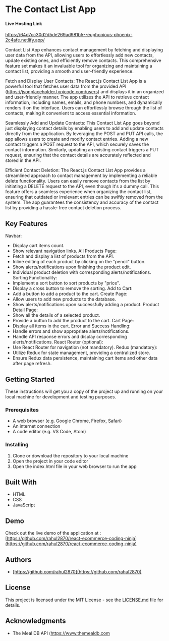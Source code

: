 # The Contact List App 

#### Live Hosting Link
https://64d7cc30d2d5de269ad981b5--euphonious-phoenix-2c4afe.netlify.app/


Contact List App enhances contact management by fetching and displaying user data from the API, allowing users to effortlessly add new contacts, update existing ones, and efficiently remove contacts. This comprehensive feature set makes it an invaluable tool for organizing and maintaining a contact list, providing a smooth and user-friendly experience.

Fetch and Display User Contacts: The React.js Contact List App is a powerful tool that fetches user data from the provided API (https://jsonplaceholder.typicode.com/users) and displays it in an organized and user-friendly manner. The app utilizes the API to retrieve contact information, including names, emails, and phone numbers, and dynamically renders it on the interface. Users can effortlessly browse through the list of contacts, making it convenient to access essential information.

Seamlessly Add and Update Contacts: This Contact List App goes beyond just displaying contact details by enabling users to add and update contacts directly from the application. By leveraging the POST and PUT API calls, the app allows users to create and modify contact entries. Adding a new contact triggers a POST request to the API, which securely saves the contact information. Similarly, updating an existing contact triggers a PUT request, ensuring that the contact details are accurately reflected and stored in the API.

Efficient Contact Deletion: The React.js Contact List App provides a streamlined approach to contact management by implementing a reliable delete functionality. Users can easily remove contacts from the list by initiating a DELETE request to the API, even though it's a dummy call. This feature offers a seamless experience when organizing the contact list, ensuring that outdated or irrelevant entries can be swiftly removed from the system. The app guarantees the consistency and accuracy of the contact list by providing a hassle-free contact deletion process.

## Key Features

Navbar:
- Display cart items count.
- Show relevant navigation links.
All Products Page:
- Fetch and display a list of products from the API.
- Inline editing of each product by clicking on the "pencil" button.
- Show alerts/notifications upon finishing the product edit.
- Individual product deletion with corresponding alerts/notifications.
Sorting Functionality:
- Implement a sort button to sort products by "price".
- Display a cross button to remove the sorting.
Add to Cart:
- Add a button to add a product to the cart.
Create Page:
- Allow users to add new products to the database.
- Show alerts/notifications upon successfully adding a product.
Product Detail Page:
- Show all the details of a selected product.
- Provide a button to add the product to the cart.
Cart Page:
- Display all items in the cart.
Error and Success Handling:
- Handle errors and show appropriate alerts/notifications.
- Handle API response errors and display corresponding alerts/notifications.
React Router (optional):
- Use React Router for navigation (not mandatory).
Redux (mandatory):
- Utilize Redux for state management, providing a centralized store.
- Ensure Redux data persistence, maintaining cart items and other data after page refresh.

## Getting Started

These instructions will get you a copy of the project up and running on your local machine for development and testing purposes.

### Prerequisites

- A web browser (e.g. Google Chrome, Firefox, Safari)
- An internet connection
- A code editor (e.g. VS Code, Atom)

### Installing

1. Clone or download the repository to your local machine
2. Open the project in your code editor
3. Open the index.html file in your web browser to run the app

## Built With

- HTML
- CSS
- JavaScript

## Demo

Check out the live demo of the application at : [https://github.com/rahul2870/react-ecommerce-coding-ninja](https://github.com/rahul2870/react-ecommerce-coding-ninja)

## Authors

- [https://github.com/rahul2870](https://github.com/rahul2870)

## License

This project is licensed under the MIT License - see the [LICENSE.md](LICENSE.md) file for details.

## Acknowledgments

- The Meal DB API (https://www.themealdb.com
